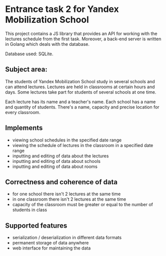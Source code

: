 # Entrance task 2 for Yandex Mobilization School

This project contains a JS library that provides an API for working with the lectures schedule from the first task. Moreover, a back-end server is written in Golang which deals with the database.

Database used: SQLite.

## Subject area:

The students of Yandex Mobilization School study in several schools and can attend lectures. Lectures are held in classrooms at certain hours and days. Some lectures take part for students of several schools at one time.

Each lecture has its name and a teacher's name. Each school has a name and quantity of students. There's a name, capacity and precise location for every classroom.

## Implements

- viewing school schedules in the specified date range
- viewing the schedule of lectures in the classroom in a specified date range
- inputting and editing of data about the lectures
- inputting and editing of data about schools
- inputting and editing of data about rooms

## Correctness and coherence of data

- for one school there isn't 2 lectures at the same time
- in one classroom there isn't 2 lectures at the same time
- capacity of the classroom must be greater or equal to the number of students in class

## Supported features

- serialization / deserialization in different data formats
- permanent storage of data anywhere
- web interface for maintaining the data